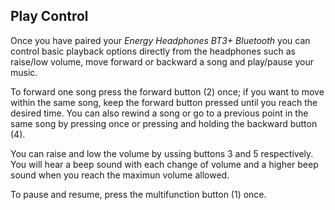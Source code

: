 ## Play Control

Once you have paired your *Energy Headphones BT3+ Bluetooth* you can control basic playback options directly from the headphones such as raise/low volume, move forward or backward a song and play/pause your music.

To forward one song press the forward button (2) once; if you want to move within the same song, keep the forward button pressed until you reach the desired time. You can also rewind a song or go to a previous point in the same song by pressing once or pressing and holding the backward button (4).

You can raise and low the volume by ussing buttons 3 and 5 respectively. You will hear a beep sound with each change of volume and a higher beep sound when you reach the maximun volume allowed.

To pause and resume, press the multifunction button (1) once.

